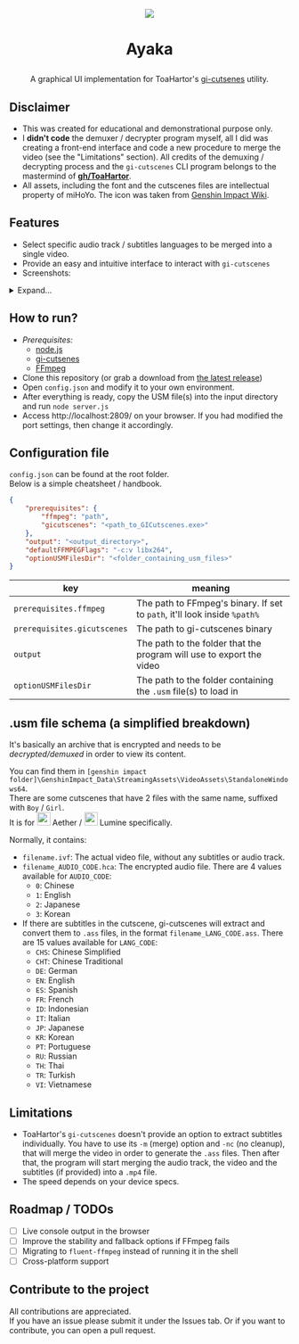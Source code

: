 <p align="center">
    <img src="https://raw.githubusercontent.com/azurenekowo/ayaka/main/resources/favicon.ico">
</p>   
  
# <p align="center">Ayaka</p>   
<p align="center">A graphical UI implementation for ToaHartor's <a href="https://github.com/ToaHartor/GI-cutscenes/">gi-cutsenes</a> utility.</p>   

## Disclaimer    
- This was created for educational and demonstrational purpose only.    
- I **didn't code** the demuxer / decrypter program myself, all I did was creating a front-end interface and code a new procedure to merge the video (see the "Limitations" section). All credits of the demuxing / decrypting process and the `gi-cutscenes` CLI program belongs to the mastermind of **[gh/ToaHartor](https://github.com/ToaHartor)**.    
- All assets, including the font and the cutscenes files are intellectual property of miHoYo. The icon was taken from [Genshin Impact Wiki](genshin-impact.fandom.com/).   

## Features
- Select specific audio track / subtitles languages to be merged into a single video.  
- Provide an easy and intuitive interface to interact with `gi-cutscenes`   
- Screenshots:
<details>
  <summary>Expand...</summary>
  <div style="display: flex; flex-direction: row">
      <img src="https://github.com/azurenekowo/ayaka/assets/67498765/f0db13c3-90be-49fc-aa54-46679be6a1d6.png" style="width: 50%; height: 50%">
      <img src="https://github.com/azurenekowo/ayaka/assets/67498765/abcd9971-130e-4765-9203-bec019ecdbd9" style="width: 50%; height: 50%">
  </div>
</details>

## How to run?
- *Prerequisites:*
    + [node.js](https://nodejs.org/en/download)
    + [gi-cutsenes](https://github.com/ToaHartor/GI-cutscenes/)
    + [FFmpeg](https://ffmpeg.org/download.html)  
- Clone this repository (or grab a download from [the latest release](https://github.com/azurenekowo/ayaka/releases/latest  ))   
- Open `config.json` and modify it to your own environment.  
- After everything is ready, copy the USM file(s) into the input directory and run `node server.js`  
- Access http://localhost:2809/ on your browser. If you had modified the port settings, then change it accordingly.  

## Configuration file
`config.json` can be found at the root folder.   
Below is a simple cheatsheet / handbook.
```json
{
    "prerequisites": {
        "ffmpeg": "path",
        "gicutscenes": "<path_to_GICutscenes.exe>"
    },
    "output": "<output_directory>",
    "defaultFFMPEGFlags": "-c:v libx264",
    "optionUSMFilesDir": "<folder_containing_usm_files>"
}
```

| key  | meaning |
| ------------- | ------------- |
| `prerequisites.ffmpeg`  | The path to FFmpeg's binary. If set to  `path`, it'll look inside `%path%` |
| `prerequisites.gicutscenes`  | The path to gi-cutscenes binary |
| `output`  | The path to the folder that the program will use to export the video |
| `optionUSMFilesDir`  | The path to the folder containing the `.usm` file(s) to load in |

## .usm file schema (a simplified breakdown)
It's basically an archive that is encrypted and needs to be *decrypted/demuxed* in order to view its content.  

You can find them in `[genshin impact folder]\GenshinImpact_Data\StreamingAssets\VideoAssets\StandaloneWindows64`.   
There are some cutscenes that have 2 files with the same name, suffixed with `Boy` / `Girl`.   
It is for <img style="width: 24px; height: 24px" src="https://static.wikia.nocookie.net/gensin-impact/images/a/a5/Aether_Icon.png"> Aether / <img style="width: 24px; height: 24px" src="https://static.wikia.nocookie.net/gensin-impact/images/9/9c/Lumine_Icon.png"> Lumine specifically.

Normally, it contains:  
- `filename.ivf`: The actual video file, without any subtitles or audio track.
- `filename_AUDIO_CODE.hca`: The encrypted audio file. There are 4 values available for `AUDIO_CODE`:   
    + `0`: Chinese  
    + `1`: English  
    + `2`: Japanese  
    + `3`: Korean
- If there are subtitles in the cutscene, gi-cutscenes will extract and convert them to `.ass` files, in the format `filename_LANG_CODE.ass`. There are 15 values available for `LANG_CODE`:   
    + `CHS`: Chinese Simplified 
    + `CHT`: Chinese Traditional
    + `DE`: German
    + `EN`: English
    + `ES`: Spanish
    + `FR`: French
    + `ID`: Indonesian
    + `IT`: Italian
    + `JP`: Japanese
    + `KR`: Korean
    + `PT`: Portuguese
    + `RU`: Russian
    + `TH`: Thai
    + `TR`: Turkish
    + `VI`: Vietnamese

## Limitations
- ToaHartor's `gi-cutscenes` doesn't provide an option to extract subtitles individually. You have to use its `-m` (merge) option and `-nc` (no cleanup), that will merge the video in order to generate the `.ass` files. Then after that, the program will start merging the audio track, the video and the subtitles (if provided) into a `.mp4` file.
- The speed depends on your device specs.

## Roadmap / TODOs
- [ ] Live console output in the browser
- [ ] Improve the stability and fallback options if FFmpeg fails
- [ ] Migrating to `fluent-ffmpeg` instead of running it in the shell 
- [ ] Cross-platform support 

## Contribute to the project  
All contributions are appreciated.   
If you have an issue please submit it under the Issues tab. Or if you want to contribute, you can open a pull request.
